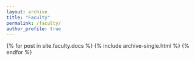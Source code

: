 ```yaml
---
layout: archive
title: "Faculty"
permalink: /faculty/
author_profile: true
---
```


{% for post in site.faculty.docs %}
    {% include archive-single.html %}
{% endfor %}
